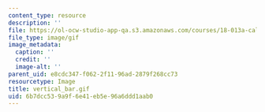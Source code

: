 ```yaml
---
content_type: resource
description: ''
file: https://ol-ocw-studio-app-qa.s3.amazonaws.com/courses/18-013a-calculus-with-applications-spring-2005/6b7dcc539a9f6e41eb5e96a6ddd1aab0_vertical_bar.gif
file_type: image/gif
image_metadata:
  caption: ''
  credit: ''
  image-alt: ''
parent_uid: e8cdc347-f062-2f11-96ad-2879f268cc73
resourcetype: Image
title: vertical_bar.gif
uid: 6b7dcc53-9a9f-6e41-eb5e-96a6ddd1aab0
---
```

